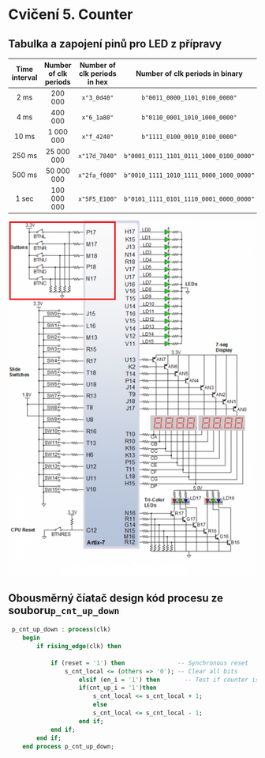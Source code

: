 # Cvičení 5. Counter

## Tabulka a zapojení pinů pro LED z přípravy

| **Time interval** | **Number of clk periods** | **Number of clk periods in hex** | **Number of clk periods in binary** |
| :-: | :-: | :-: | :-: |
| 2&nbsp;ms | 200 000 | `x"3_0d40"` | `b"0011_0000_1101_0100_0000"` |
| 4&nbsp;ms | 400 000 | `x"6_1a80"` | `b"0110_0001_1010_1000_0000"` |
| 10&nbsp;ms|1 000 000 | `x"f_4240"` | `b"1111_0100_0010_0100_0000"` |
| 250&nbsp;ms |25 000 000 | `x"17d_7840"` | `b"0001_0111_1101_0111_1000_0100_0000"` |
| 500&nbsp;ms |50 000 000 | `x"2fa_f080"` | `b"0010_1111_1010_1111_0000_1000_0000"` |
| 1&nbsp;sec | 100 000 000 | `x"5F5_E100"` | `b"0101_1111_0101_1110_0001_0000_0000"` |

![manual](./images/manual.png)

## Obousměrný číatač design kód procesu ze souboru`p_cnt_up_down`
```vhdl
 p_cnt_up_down : process(clk)
    begin
        if rising_edge(clk) then
        
            if (reset = '1') then               -- Synchronous reset
                s_cnt_local <= (others => '0'); -- Clear all bits
                    elsif (en_i = '1') then       -- Test if counter is enabled
                    if(cnt_up_i = '1')then
                        s_cnt_local <= s_cnt_local + 1;
                        else 
                        s_cnt_local <= s_cnt_local - 1;
                    end if;
            end if;
        end if;
    end process p_cnt_up_down;
```

